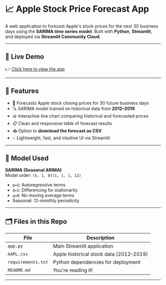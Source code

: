 # 📈 Apple Stock Price Forecast App

A web application to forecast Apple's stock prices for the next 30 business days using the **SARIMA time series model**. Built with **Python**, **Streamlit**, and deployed via **Streamlit Community Cloud**.

---

## 🚀 Live Demo

👉 [Click here to view the app](https://apple-stock-price-forecast-fhxjtaxfl2tyybnpjjaa8x.streamlit.app/)

---

## 📌 Features

- 📅 Forecasts Apple stock closing prices for 30 future business days
- 🔍 SARIMA model trained on historical data from **2012–2019**
- 📊 Interactive line chart comparing historical and forecasted prices
- 📋 Clean and responsive table of forecast results
- 📥 Option to **download the forecast as CSV**
- 💡 Lightweight, fast, and intuitive UI via Streamlit

---

## 🧠 Model Used

**SARIMA (Seasonal ARIMA)**  
Model order: `(5, 1, 0)(1, 1, 1, 12)`

- `p=5`: Autoregressive terms  
- `d=1`: Differencing for stationarity  
- `q=0`: No moving average terms  
- Seasonal: 12-monthly periodicity

---

## 🗂️ Files in this Repo

| File | Description |
|------|-------------|
| `app.py` | Main Streamlit application |
| `AAPL.csv` | Apple historical stock data (2012–2019) |
| `requirements.txt` | Python dependencies for deployment |
| `README.md` | You're reading it! |

---
